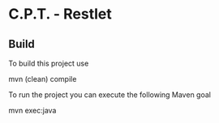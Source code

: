 C.P.T. - Restlet
================

Build
-----
To build this project use

   mvn (clean) compile

To run the project you can execute the following Maven goal

   mvn exec:java
